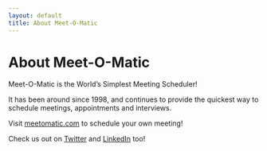 ```yaml
---
layout: default
title: About Meet-O-Matic
---
```

# About Meet-O-Matic

Meet-O-Matic is the World’s Simplest Meeting Scheduler!

It has been around since 1998, and continues to provide the quickest way 
to schedule meetings, appointments and interviews.

Visit [meetomatic.com](https://meetomatic.com) to schedule your own meeting!

Check us out on [Twitter](https://twitter.com/meetomatic) and [LinkedIn](https://www.linkedin.com/company/meetomatic/) too!
